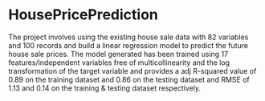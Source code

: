 # HousePricePrediction
The project involves using the existing house sale data with 82 variables and 100 records and build a linear regression model to predict the future house sale prices. The model generated has been trained using 17 features/independent variables free of multicollinearity and the log transformation of the target variable and provides a adj R-squared value of 0.89 on the training dataset and 0.86 on the testing dataset and RMSE of 1.13 and 0.14 on the training & testing dataset respectively.
